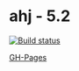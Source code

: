 # ahj - 5.2

[![Build status](https://ci.appveyor.com/api/projects/status/4855qh5u7v9xfi4d?svg=true)](https://ci.appveyor.com/project/i-hit/ahj-5-2)

[GH-Pages](https://i-hit.github.io/ahj-5.2/)
